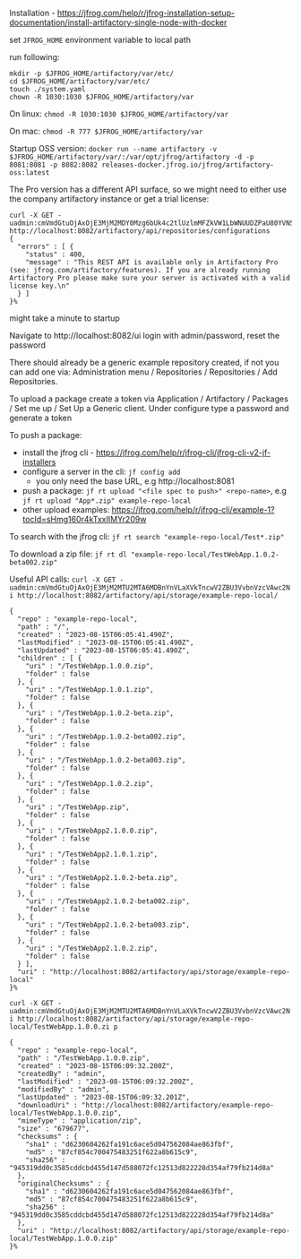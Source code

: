 Installation - https://jfrog.com/help/r/jfrog-installation-setup-documentation/install-artifactory-single-node-with-docker

set `JFROG_HOME` environment variable to local path

run following:
```
mkdir -p $JFROG_HOME/artifactory/var/etc/
cd $JFROG_HOME/artifactory/var/etc/
touch ./system.yaml
chown -R 1030:1030 $JFROG_HOME/artifactory/var
```

On linux:
`chmod -R 1030:1030 $JFROG_HOME/artifactory/var`

On mac:
`chmod -R 777 $JFROG_HOME/artifactory/var`

Startup OSS version:
`docker run --name artifactory -v $JFROG_HOME/artifactory/var/:/var/opt/jfrog/artifactory -d -p 8081:8081 -p 8082:8082 releases-docker.jfrog.io/jfrog/artifactory-oss:latest`

The Pro version has a different API surface, so we might need to either use the company artifactory instance or get a trial license:
```
curl -X GET -uadmin:cmVmdGtuOjAxOjE3MjM2MDY0Mzg6bUk4c2tlUzlmMFZkVW1LbWNUUDZPaU80YVN5 http://localhost:8082/artifactory/api/repositories/configurations
{
  "errors" : [ {
    "status" : 400,
    "message" : "This REST API is available only in Artifactory Pro (see: jfrog.com/artifactory/features). If you are already running Artifactory Pro please make sure your server is activated with a valid license key.\n"
  } ]
}%
```

might take a minute to startup

Navigate to http://localhost:8082/ui
login with admin/password, reset the password

There should already be a generic example repository created, if not you can add one via: Administration menu / Repositories / Repositories / Add Repositories.

To upload a package create a token via Application / Artifactory / Packages / Set me up / Set Up a Generic client.
Under configure type a password and generate a token

To push a package:
- install the jfrog cli - https://jfrog.com/help/r/jfrog-cli/jfrog-cli-v2-jf-installers
- configure a server in the cli: `jf config add`
  - you only need the base URL, e.g http://localhost:8081
- push a package: `jf rt upload "<file spec to push>" <repo-name>`, e.g `jf rt upload "App*.zip" example-repo-local`
- other upload examples: https://jfrog.com/help/r/jfrog-cli/example-1?tocId=sHmg160r4kTxxIIMYr209w

To search with the jfrog cli:
`jf rt search "example-repo-local/Test*.zip"`

To download a zip file:
`jf rt dl "example-repo-local/TestWebApp.1.0.2-beta002.zip"`


Useful API calls:
`curl -X GET -uadmin:cmVmdGtuOjAxOjE3MjM2MTU2MTA6MDBnYnVLaXVkTncwV2ZBU3VvbnVzcVAwc2Ni http://localhost:8082/artifactory/api/storage/example-repo-local/`

```
{
  "repo" : "example-repo-local",
  "path" : "/",
  "created" : "2023-08-15T06:05:41.490Z",
  "lastModified" : "2023-08-15T06:05:41.490Z",
  "lastUpdated" : "2023-08-15T06:05:41.490Z",
  "children" : [ {
    "uri" : "/TestWebApp.1.0.0.zip",
    "folder" : false
  }, {
    "uri" : "/TestWebApp.1.0.1.zip",
    "folder" : false
  }, {
    "uri" : "/TestWebApp.1.0.2-beta.zip",
    "folder" : false
  }, {
    "uri" : "/TestWebApp.1.0.2-beta002.zip",
    "folder" : false
  }, {
    "uri" : "/TestWebApp.1.0.2-beta003.zip",
    "folder" : false
  }, {
    "uri" : "/TestWebApp.1.0.2.zip",
    "folder" : false
  }, {
    "uri" : "/TestWebApp.zip",
    "folder" : false
  }, {
    "uri" : "/TestWebApp2.1.0.0.zip",
    "folder" : false
  }, {
    "uri" : "/TestWebApp2.1.0.1.zip",
    "folder" : false
  }, {
    "uri" : "/TestWebApp2.1.0.2-beta.zip",
    "folder" : false
  }, {
    "uri" : "/TestWebApp2.1.0.2-beta002.zip",
    "folder" : false
  }, {
    "uri" : "/TestWebApp2.1.0.2-beta003.zip",
    "folder" : false
  }, {
    "uri" : "/TestWebApp2.1.0.2.zip",
    "folder" : false
  } ],
  "uri" : "http://localhost:8082/artifactory/api/storage/example-repo-local"
}%
```

`curl -X GET -uadmin:cmVmdGtuOjAxOjE3MjM2MTU2MTA6MDBnYnVLaXVkTncwV2ZBU3VvbnVzcVAwc2Ni http://localhost:8082/artifactory/api/storage/example-repo-local/TestWebApp.1.0.0.zi
p`

```
{
  "repo" : "example-repo-local",
  "path" : "/TestWebApp.1.0.0.zip",
  "created" : "2023-08-15T06:09:32.200Z",
  "createdBy" : "admin",
  "lastModified" : "2023-08-15T06:09:32.200Z",
  "modifiedBy" : "admin",
  "lastUpdated" : "2023-08-15T06:09:32.201Z",
  "downloadUri" : "http://localhost:8082/artifactory/example-repo-local/TestWebApp.1.0.0.zip",
  "mimeType" : "application/zip",
  "size" : "679677",
  "checksums" : {
    "sha1" : "d6230604262fa191c6ace5d047562084ae863fbf",
    "md5" : "87cf854c700475483251f622a8b615c9",
    "sha256" : "945319dd0c3585cddcbd455d147d588072fc12513d822228d354af79fb214d8a"
  },
  "originalChecksums" : {
    "sha1" : "d6230604262fa191c6ace5d047562084ae863fbf",
    "md5" : "87cf854c700475483251f622a8b615c9",
    "sha256" : "945319dd0c3585cddcbd455d147d588072fc12513d822228d354af79fb214d8a"
  },
  "uri" : "http://localhost:8082/artifactory/api/storage/example-repo-local/TestWebApp.1.0.0.zip"
}%
```
